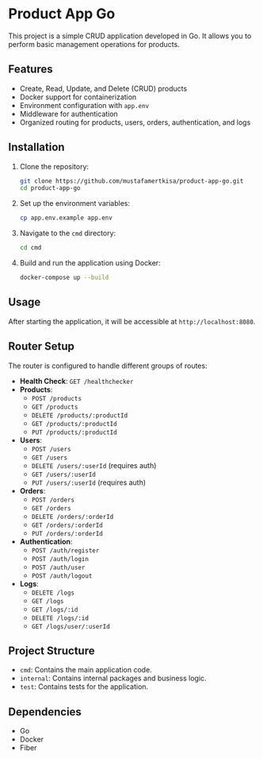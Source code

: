# Product App Go

This project is a simple CRUD application developed in Go. It allows you to perform basic management operations for products.

## Features

- Create, Read, Update, and Delete (CRUD) products
- Docker support for containerization
- Environment configuration with `app.env`
- Middleware for authentication
- Organized routing for products, users, orders, authentication, and logs

## Installation

1. Clone the repository:

   ```bash
   git clone https://github.com/mustafamertkisa/product-app-go.git
   cd product-app-go
   ```

2. Set up the environment variables:

   ```bash
   cp app.env.example app.env
   ```

3. Navigate to the `cmd` directory:

   ```bash
   cd cmd
   ```

4. Build and run the application using Docker:
   ```bash
   docker-compose up --build
   ```

## Usage

After starting the application, it will be accessible at `http://localhost:8080`.

## Router Setup

The router is configured to handle different groups of routes:

- **Health Check**: `GET /healthchecker`
- **Products**:
  - `POST /products`
  - `GET /products`
  - `DELETE /products/:productId`
  - `GET /products/:productId`
  - `PUT /products/:productId`
- **Users**:
  - `POST /users`
  - `GET /users`
  - `DELETE /users/:userId` (requires auth)
  - `GET /users/:userId`
  - `PUT /users/:userId` (requires auth)
- **Orders**:
  - `POST /orders`
  - `GET /orders`
  - `DELETE /orders/:orderId`
  - `GET /orders/:orderId`
  - `PUT /orders/:orderId`
- **Authentication**:
  - `POST /auth/register`
  - `POST /auth/login`
  - `POST /auth/user`
  - `POST /auth/logout`
- **Logs**:
  - `DELETE /logs`
  - `GET /logs`
  - `GET /logs/:id`
  - `DELETE /logs/:id`
  - `GET /logs/user/:userId`

## Project Structure

- `cmd`: Contains the main application code.
- `internal`: Contains internal packages and business logic.
- `test`: Contains tests for the application.

## Dependencies

- Go
- Docker
- Fiber
